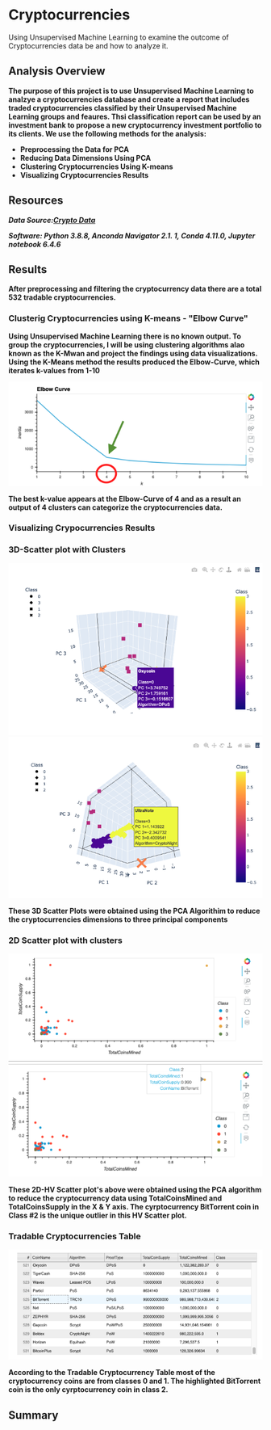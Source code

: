 # Cryptocurrencies
Using Unsupervised Machine Learning to examine the outcome of Cryptocurrencies data be and how to analyze it. 

## Analysis Overview

**The purpose of this project is to use Unsupervised Machine Learning to analzye a cryptocurrencies database and create a report that includes traded cryptocurrencies classified by their Unsupervised Machine Learning groups and feaures. Thsi classification report can be used by an investment bank to propose a new cryptocurrency investment portfolio to its clients. 
We use the following methods for the analysis:**

- **Preprocessing the Data for PCA**
- **Reducing Data Dimensions Using PCA**
- **Clustering Cryptocurrencies Using K-means**
- **Visualizing Cryptocurrencies Results**



## **Resources**
***Data Source:******[Crypto Data](https://min-api.cryptocompare.com/data/all/coinlist)***

***Software: Python 3.8.8, Anconda Navigator 2.1. 1, Conda 4.11.0, Jupyter notebook 6.4.6***


## **Results**

**After preprocessing and filtering the cryptocurrency data there are a total 532 tradable cryptocurrencies.**

### **Clusterig Cryptocurrencies using K-means - "Elbow Curve"**

**Using Unsupervised Machine Learning there is no known output. To group the cryptocurrencies, I will be using clustering algorithms alao known as the K-Mwan and project the findings using  data visualizations.** 
**Using the K-Means method the results produced the Elbow-Curve, which iterates k-values from 1-10**

<img src= "img/Elbow Curve.png" >

**The best k-value appears at the Elbow-Curve of 4 and as a result an output of 4 clusters can categorize the cryptocurrencies data.**

### **Visualizing Crypocurrencies Results**

### **3D-Scatter plot with Clusters**

<img src= "img/HV.Scatter & Clusters 1.png" >
<img src= "img/HV.Scatter & Clusters 3.png" >

**These 3D Scatter Plots were obtained using the PCA Algorithim to reduce the cryptocurrencies dimensions to three principal components** 

### **2D Scatter plot with clusters** 

<img src="img/HVplot Scatter .png" >
<img src="img/HV Scatter Plot 2.png" >

**These 2D-HV Scatter plot's above were obtained using the PCA algorithm to reduce the cryptocurrency data using TotalCoinsMined and TotalCoinsSupply in the X & Y axis. The cyrptocurrency BitTorrent coin in Class #2 is the unique outlier in this HV Scatter plot.** 

### **Tradable Cryptocurrencies Table**

<img src="img/Tradable Cryptocurrencies Table .png" >

**According to the Tradable Cryptocurrency Table most of the cryptocurrency coins are from classes 0 and 1. The highlighted BitTorrent coin is the only cyrptocurrency coin in class 2.**

## **Summary**
